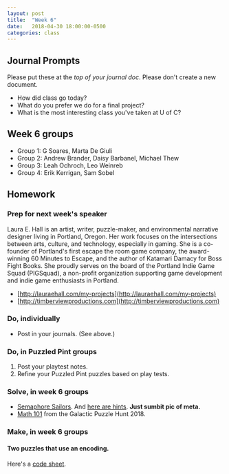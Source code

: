 ```yaml
---
layout: post
title:  "Week 6"
date:   2018-04-30 18:00:00-0500
categories: class
---
```


## Journal Prompts

Please put these at the *top of your journal doc*. Please don't create a new document.

- How did class go today?
- What do you prefer we do for a final project?
- What is the most interesting class you've taken at U of C?

## Week 6 groups

* Group 1: G Soares, Marta De Giuli
* Group 2: Andrew Brander, Daisy Barbanel, Michael Thew
* Group 3: Leah Ochroch, Leo Weinreb
* Group 4: Erik Kerrigan, Sam Sobel

## Homework

### Prep for next week's speaker

Laura E. Hall is an artist, writer, puzzle-maker, and environmental narrative designer living in Portland, Oregon. Her work focuses on the intersections between arts, culture, and technology, especially in gaming. She is a co-founder of Portland's first escape the room game company, the award-winning 60 Minutes to Escape, and the author of Katamari Damacy for Boss Fight Books. She proudly serves on the board of the Portland Indie Game Squad (PIGSquad), a non-profit organization supporting game development and indie game enthusiasts in Portland.

- [http://lauraehall.com/my-projects](http://lauraehall.com/my-projects)
- [http://timberviewproductions.com](http://timberviewproductions.com)

### Do, individually

* Post in your journals. (See above.)

### Do, in Puzzled Pint groups

1. Post your playtest notes.
2. Refine your Puzzled Pint puzzles based on play tests.

### Solve, in week 6 groups

* [Semaphore Sailors](/pdf/Semaphore_Sailors.pdf). And [here are hints](http://mysteryleague.com/semaphore). **Just sumbit pic of meta.**
* [Math 101](https://2018.galacticpuzzlehunt.com/puzzle/math-101) from the Galactic Puzzle Hunt 2018.

### Make, in week 6 groups

#### Two puzzles that use an encoding.

Here's a [code sheet](http://www.puzzledpint.com/files/3614/6881/3541/CodeSheet_07_2016.pdf).
